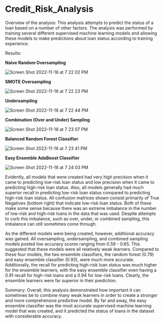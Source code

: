# Credit_Risk_Analysis

Overview of the analysis: 
This analysis attempts to predict the status of a loan based on a number of other factors. The analysis was performed by training several different supervised machine learning models and allowing these models to make predictions about loan status according to training experience. 

Results: 

**Naive Random Oversampling**


![Screen Shot 2022-11-16 at 7 22 02 PM](https://user-images.githubusercontent.com/108832056/202323626-7673519a-78b3-4584-beff-e2ef1bbd15d2.png)

**SMOTE Oversampling**


![Screen Shot 2022-11-16 at 7 22 23 PM](https://user-images.githubusercontent.com/108832056/202323663-f65e8c5e-a025-424f-87d5-658e82de2e75.png)

**Undersampling**


![Screen Shot 2022-11-16 at 7 22 44 PM](https://user-images.githubusercontent.com/108832056/202323700-30b80e58-6ecf-4892-bd5c-245c1a309145.png)

**Combination (Over and Under) Sampling**


![Screen Shot 2022-11-16 at 7 23 07 PM](https://user-images.githubusercontent.com/108832056/202323733-89b05429-2d42-4280-93a1-b21766148479.png)

**Balanced Random Forest Classifier**


![Screen Shot 2022-11-16 at 7 23 41 PM](https://user-images.githubusercontent.com/108832056/202323795-b31bc571-c53f-47c3-a605-7fe3fd30c883.png)

**Easy Ensemble AdaBoost Classifier**


![Screen Shot 2022-11-16 at 7 24 03 PM](https://user-images.githubusercontent.com/108832056/202323835-8e270ae9-2fc7-491a-a8eb-998f160b1dc9.png)

Evidently, all models that were created had very high precision when it came to predicting low-risk loan status and low precision when it came to predicting high-risk loan status. Also, all models generally had much superior recall in predicting low-risk loan status compared to predicting high-risk loan status. All confusion matrices shown consist primarily of True Negatives (bottom right) that indicate low-risk loan status. Both of these make some sense because there was an extreme imbalance in the number of low-risk and high-risk loans in the data that was used. Despite attempts to curb this imbalance, such as over, under, or combined sampling, this imbalance can still sometimes come through. 

As the different models were being created, however, additional accuracy was gained. All oversampling, undersampling, and combined sampling models posted low accuracy scores ranging from 0.59 - 0.65. This suggested that these models were all relatively weak learners. Compared to these four models, the two ensemble classifiers, the random forest (0.79) and easy ensemble classifier (0.93), were much more accurate. Additionally, the recall for predicting high-risk loan status was much higher for the ensemble learners, with the easy ensemble classifier even having a 0.91 recall for high-risk loans and a 0.94 for low-risk loans. Clearly, the ensemble learners were far superior in their prediction.

Summary: 
Overall, this analysis demonstrated how important it can sometimes be to combine many weak learners in order to create a stronger and more comprehensive predictive model. By far and away, the easy ensemble classifier was the most accurate supervised machine learning model that was created, and it predicted the status of loans in the dataset with considerable accuracy. 
